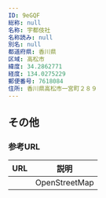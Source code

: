 ```yaml
---
ID: 9eGQF
総称: null
名称: 宇都伎社
名称読み: null
別名: null
都道府県: 香川県
区域: 高松市
緯度: 34.2862771
経度: 134.0275229
郵便番号: 7618084
住所: 香川県高松市一宮町２８９
---
```


## その他

### 参考URL

| URL | 説明          |
| --- | ------------- |
|     | OpenStreetMap |
